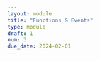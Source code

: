 ```yaml
---
layout: module
title: "Functions & Events"
type: module
draft: 1
num: 3
due_date: 2024-02-01
---
```

